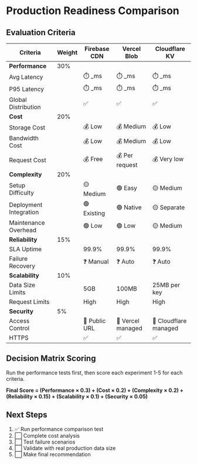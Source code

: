 # Production Readiness Comparison

## Evaluation Criteria

| Criteria               | Weight | Firebase CDN  | Vercel Blob       | Cloudflare KV         |
| ---------------------- | ------ | ------------- | ----------------- | --------------------- |
| **Performance**        | 30%    |               |                   |                       |
| Avg Latency            |        | ⏱️ \_ms       | ⏱️ \_ms           | ⏱️ \_ms               |
| P95 Latency            |        | ⏱️ \_ms       | ⏱️ \_ms           | ⏱️ \_ms               |
| Global Distribution    |        | ✅            | ✅                | ✅                    |
| **Cost**               | 20%    |               |                   |                       |
| Storage Cost           |        | 💰 Low        | 💰 Medium         | 💰 Low                |
| Bandwidth Cost         |        | 💰 Low        | 💰 Medium         | 💰 Low                |
| Request Cost           |        | 💰 Free       | 💰 Per request    | 💰 Very low           |
| **Complexity**         | 20%    |               |                   |                       |
| Setup Difficulty       |        | 🟡 Medium     | 🟢 Easy           | 🟡 Medium             |
| Deployment Integration |        | 🟢 Existing   | 🟢 Native         | 🟡 Separate           |
| Maintenance Overhead   |        | 🟢 Low        | 🟢 Low            | 🟡 Medium             |
| **Reliability**        | 15%    |               |                   |                       |
| SLA Uptime             |        | 99.9%         | 99.9%             | 99.9%                 |
| Failure Recovery       |        | ❓ Manual     | ❓ Auto           | ❓ Auto               |
| **Scalability**        | 10%    |               |                   |                       |
| Data Size Limits       |        | 5GB           | 100MB             | 25MB per key          |
| Request Limits         |        | High          | High              | High                  |
| **Security**           | 5%     |               |                   |                       |
| Access Control         |        | 🔐 Public URL | 🔐 Vercel managed | 🔐 Cloudflare managed |
| HTTPS                  |        | ✅            | ✅                | ✅                    |

## Decision Matrix Scoring

Run the performance tests first, then score each experiment 1-5 for each criteria.

**Final Score = (Performance × 0.3) + (Cost × 0.2) + (Complexity × 0.2) + (Reliability × 0.15) + (Scalability × 0.1) + (Security × 0.05)**

## Next Steps

1. ✅ Run performance comparison test
2. ⬜ Complete cost analysis
3. ⬜ Test failure scenarios
4. ⬜ Validate with real production data size
5. ⬜ Make final recommendation
